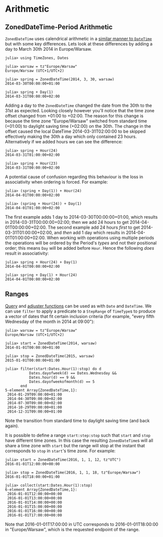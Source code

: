 # Arithmetic

## ZonedDateTime-Period Arithmetic

`ZonedDateTime` uses calendrical arithmetic in a [similar manner to `DateTime`](https://docs.julialang.org/en/v1/stdlib/Dates/#TimeType-Period-Arithmetic-1) but with some key differences. Lets look at these differences by adding a day to March 30th 2014 in Europe/Warsaw.

```jldoctest spring
julia> using TimeZones, Dates

julia> warsaw = tz"Europe/Warsaw"
Europe/Warsaw (UTC+1/UTC+2)

julia> spring = ZonedDateTime(2014, 3, 30, warsaw)
2014-03-30T00:00:00+01:00

julia> spring + Day(1)
2014-03-31T00:00:00+02:00
```

Adding a day to the `ZonedDateTime` changed the date from the 30th to the 31st as expected. Looking closely however you'll notice that the time zone offset changed from +01:00 to +02:00. The reason for this change is because the time zone "Europe/Warsaw" switched from standard time (+01:00) to daylight saving time (+02:00) on the 30th. The change in the offset caused the local DateTime 2014-03-31T02:00:00 to be skipped effectively making the 30th a day which only contained 23 hours. Alternatively if we added hours we can see the difference:

```jldoctest spring
julia> spring + Hour(24)
2014-03-31T01:00:00+02:00

julia> spring + Hour(23)
2014-03-31T00:00:00+02:00
```

A potential cause of confusion regarding this behaviour is the loss in associativity when ordering is forced. For example:

```jldoctest spring
julia> (spring + Day(1)) + Hour(24)
2014-04-01T00:00:00+02:00

julia> (spring + Hour(24)) + Day(1)
2014-04-01T01:00:00+02:00
```

The first example adds 1 day to 2014-03-30T00:00:00+01:00, which results in 2014-03-31T00:00:00+02:00; then we add 24 hours to get 2014-04-01T00:00:00+02:00. The second example add 24 hours *first* to get 2014-03-31T01:00:00+02:00, and *then* add 1 day which results in 2014-04-01T01:00:00+02:00. When working with operations using multiple periods the operations will be ordered by the Period's *types* and not their positional order; this means `Day` will be added before `Hour`. Hence the following *does* result in associativity:

```jldoctest spring
julia> spring + Hour(24) + Day(1)
2014-04-01T00:00:00+02:00

julia> spring + Day(1) + Hour(24)
2014-04-01T00:00:00+02:00
```

## Ranges

[Query](https://docs.julialang.org/en/v1/stdlib/Dates/#Query-Functions-1) and [adjuster functions](https://docs.julialang.org/en/v1/stdlib/Dates/#Adjuster-Functions-1) can be used as with `Date` and `DateTime`.
We can use `filter` to apply a predicate to a `StepRange` of `TimeType`s to produce a vector of dates that fit certain inclusion criteria (for example, "every fifth Wednesday of the month in 2014 at 09:00"):

```jldoctest spring; filter = r"Array\{ZonedDateTime,1\}|Vector\{ZonedDateTime\}"
julia> warsaw = tz"Europe/Warsaw"
Europe/Warsaw (UTC+1/UTC+2)

julia> start = ZonedDateTime(2014, warsaw)
2014-01-01T00:00:00+01:00

julia> stop = ZonedDateTime(2015, warsaw)
2015-01-01T00:00:00+01:00

julia> filter(start:Dates.Hour(1):stop) do d
           Dates.dayofweek(d) == Dates.Wednesday &&
           Dates.hour(d) == 9 &&
           Dates.dayofweekofmonth(d) == 5
       end
5-element Array{ZonedDateTime,1}:
 2014-01-29T09:00:00+01:00
 2014-04-30T09:00:00+02:00
 2014-07-30T09:00:00+02:00
 2014-10-29T09:00:00+01:00
 2014-12-31T09:00:00+01:00
```

Note the transition from standard time to daylight saving time (and back again).

It is possible to define a range `start:step:stop` such that `start` and `stop` have different time zones. In this case the resulting `ZonedDateTime`s will all share a time zone with `start` but the range will stop at the instant that corresponds to `stop` in `start`'s time zone. For example:

```jldoctest spring; filter = r"Array\{ZonedDateTime,1\}|Vector\{ZonedDateTime\}"
julia> start = ZonedDateTime(2016, 1, 1, 12, tz"UTC")
2016-01-01T12:00:00+00:00

julia> stop = ZonedDateTime(2016, 1, 1, 18, tz"Europe/Warsaw")
2016-01-01T18:00:00+01:00

julia> collect(start:Dates.Hour(1):stop)
6-element Array{ZonedDateTime,1}:
 2016-01-01T12:00:00+00:00
 2016-01-01T13:00:00+00:00
 2016-01-01T14:00:00+00:00
 2016-01-01T15:00:00+00:00
 2016-01-01T16:00:00+00:00
 2016-01-01T17:00:00+00:00
```

Note that 2016-01-01T17:00:00 in UTC corresponds to 2016-01-01T18:00:00 in "Europe/Warsaw", which is the requested endpoint of the range.
